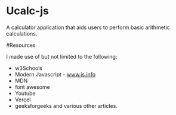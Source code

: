 # Ucalc-js
A calculator application that aids users to perform basic arithmetic calculations.

#Resources

I made use of but not limited to the following:

- w3Schools
- Modern Javascript - www.js.info
- MDN
- font awesome
- Youtube
- Vercel
- geeksforgeeks and various other articles.
